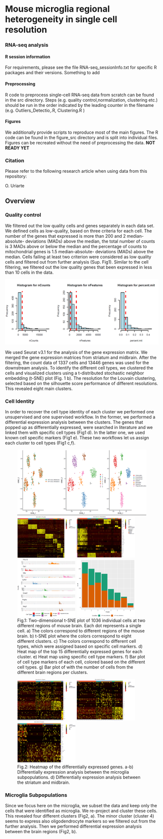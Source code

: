 # Mouse microglia regional heterogeneity in single cell resolution



### RNA-seq analysis

#### R session information

For requirements, please see the file RNA-seq_sessionInfo.txt for specific R packages and their versions.
Something to add

#### Preprocessing

R code to preprocess single-cell RNA-seq data from scratch can be found in the src directory. Steps (e.g. quality control,normalization, clustering etc.) should be run in the order indicated by the leading counter in the filename (e.g. Outliers_Detectio,.R, Clustering.R )

#### Figures

We additionally provide scripts to reproduce most of the main figures.
The R code can be found in the figure_src directory and is split into individual files.
Figures can be recreated without the need of preprocessing the data. **NOT READY YET**

### Citation

Please refer to the following research article when using data from this repository:

O. Uriarte


## Overview



### Quality control

We filtered out the low quality cells and genes separately in each data set. We defined cells as low-quality, based on three criteria for each cell.  The number of the genes that expressed is more than 200 and 2 median-absolute- deviations (MADs) above the median, the total number of counts is 3 MADs above or below the median and the percentage of counts to mitochondrial genes is 1.5 median-absolute- deviations (MADs) above the median. Cells failing at least two criterion were considered as low quality cells and filtered out from further analysis (Sup. Fig1). Similar to the cell filtering, we filtered out the low quality genes that been expressed in less than 10 cells in the data.


<img src="Plots/QC.png" alt="some text">

We used Seurat v3.1 for the analysis of the gene expression matrix. We merged the gene expression matrices from striatum and midbrain. After the filtering, the count data of 1337 cells and 13446 genes was used for the downstream analysis. To identify the different cell types, we clustered the cells and visualized clusters using a t-distributed stochastic neighbor embedding (t-SNE) plot (Fig. 1 b). The resolution for the Louvain clustering, selected based on the silhouette score performance of different resolutions. This revealed eight main clusters. 

### Cell Identity

In order to recover the cell type identity of each cluster we performed one unsupervised and one supervised workflow.  In the former, we performed a differential expression analysis between the clusters. The genes that popped up as differentially expressed, were searched in literature and we linked them with specific cell types (Fig1 d). In the latter one, we used known cell specific markers (Fig1 e).  These two workflows let us assign each cluster to cell types (Fig1 c,f). 


<figure>
  <img src="Plots/Data.png" alt="some text">
  <img src="Plots/DF_Clusters.png" alt="some text" width=45%>
  <img src="Plots/Heat_Cell_Markes.png" alt="Heat_Cell_Markes" width=45%>
  <img src="Plots/Barplot.png" alt="some text" width=45%>
  <img src="Plots/Bar_Plots.png" alt="some text" width=45%>
  <figcaption>Fig.1: Two-dimensional t-SNE plot of 1036 individual cells at two different regions of mouse brain. Each dot represents a single cell.  
  a) The colors correspond to different regions of the mouse brain. 
  b) t-SNE plot where the colors correspond to eight different clusters. 
  c) The colors correspond to different cell types, which were assigned based on specific cell markers. 
  d) Heat map of the top 15 differentially expressed genes for each cluster. 
  e) Heat map using specific cell type markers.
  f) Bar plot of cell type markers of each cell, colored based on the different cell types.
  g) Bar plot of with the number of cells from the different brain regions per clusters.</figcaption>
</figure>

<figure>
    <img src="Plots/DF_Micro_1.png" alt="some text" width=45%>
    <img src="Plots/DF_Micro_2.png" alt="some text" width=45%>
    <img src="Plots/DF_Micro_2_Cond.png" alt="some text" width=45%>
    <figcaption>Fig.2: Heatmap of the differentially expressed genes. 
    a-b) Differentially expression analysis between the microglia subpopulations. 
    d) Differentially expression analysis between the striatum and midbrain.</figcaption>
</figure>


### Microglia Subpopulations
Since we focus here on the microglia, we subset the data and keep only the cells that were identified as microglia. We re-project and cluster these cells. This revealed four different clusters (Fig2, a). The minor cluster (cluster 4) seems to express also oligodendrocyte markers so we filtered out from the further analysis. Then we performed differential expression analysis between the brain regions (Fig2, b).

